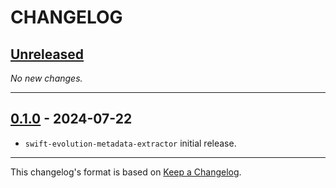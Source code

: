 # CHANGELOG

<!--
Add new items at the end of the relevant section under **Unreleased**.
-->

## [Unreleased]

*No new changes.*

---

## [0.1.0] - 2024-07-22

- `swift-evolution-metadata-extractor` initial release.

---

This changelog's format is based on [Keep a Changelog](https://keepachangelog.com/en/1.0.0/).

<!-- Link references for releases -->

[Unreleased]: https://github.com/swiftlang/swift-evolution-metadata-extractor/compare/0.1.0...HEAD
[0.1.0]: https://github.com/swiftlang/swift-evolution-metadata-extractor/releases/tag/0.1.0
